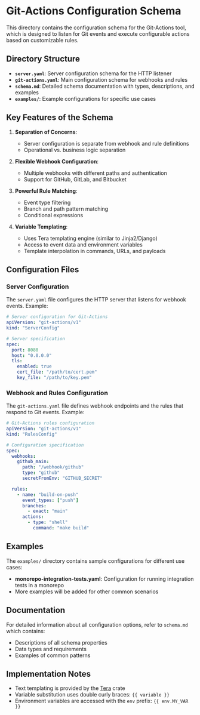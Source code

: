 # Git-Actions Configuration Schema

This directory contains the configuration schema for the Git-Actions tool, which is designed to listen for Git events and execute configurable actions based on customizable rules.

## Directory Structure

- **`server.yaml`**: Server configuration schema for the HTTP listener
- **`git-actions.yaml`**: Main configuration schema for webhooks and rules
- **`schema.md`**: Detailed schema documentation with types, descriptions, and examples
- **`examples/`**: Example configurations for specific use cases

## Key Features of the Schema

1. **Separation of Concerns**:
   - Server configuration is separate from webhook and rule definitions
   - Operational vs. business logic separation

2. **Flexible Webhook Configuration**:
   - Multiple webhooks with different paths and authentication
   - Support for GitHub, GitLab, and Bitbucket

3. **Powerful Rule Matching**:
   - Event type filtering
   - Branch and path pattern matching
   - Conditional expressions

4. **Variable Templating**:
   - Uses Tera templating engine (similar to Jinja2/Django)
   - Access to event data and environment variables
   - Template interpolation in commands, URLs, and payloads

## Configuration Files

### Server Configuration

The `server.yaml` file configures the HTTP server that listens for webhook events. Example:

```yaml
# Server configuration for Git-Actions
apiVersion: "git-actions/v1"
kind: "ServerConfig"

# Server specification
spec:
  port: 8080
  host: "0.0.0.0"
  tls:
    enabled: true
    cert_file: "/path/to/cert.pem"
    key_file: "/path/to/key.pem"
```

### Webhook and Rules Configuration

The `git-actions.yaml` file defines webhook endpoints and the rules that respond to Git events. Example:

```yaml
# Git-Actions rules configuration
apiVersion: "git-actions/v1"
kind: "RulesConfig"

# Configuration specification
spec:
  webhooks:
    github_main:
      path: "/webhook/github"
      type: "github"
      secretFromEnv: "GITHUB_SECRET"

  rules:
    - name: "build-on-push"
      event_types: ["push"]
      branches:
        - exact: "main"
      actions:
        - type: "shell"
          command: "make build"
```

## Examples

The `examples/` directory contains sample configurations for different use cases:

- **monorepo-integration-tests.yaml**: Configuration for running integration tests in a monorepo
- More examples will be added for other common scenarios

## Documentation

For detailed information about all configuration options, refer to `schema.md` which contains:

- Descriptions of all schema properties
- Data types and requirements
- Examples of common patterns

## Implementation Notes

- Text templating is provided by the [Tera](https://keats.github.io/tera/) crate
- Variable substitution uses double curly braces: `{{ variable }}`
- Environment variables are accessed with the `env` prefix: `{{ env.MY_VAR }}`
